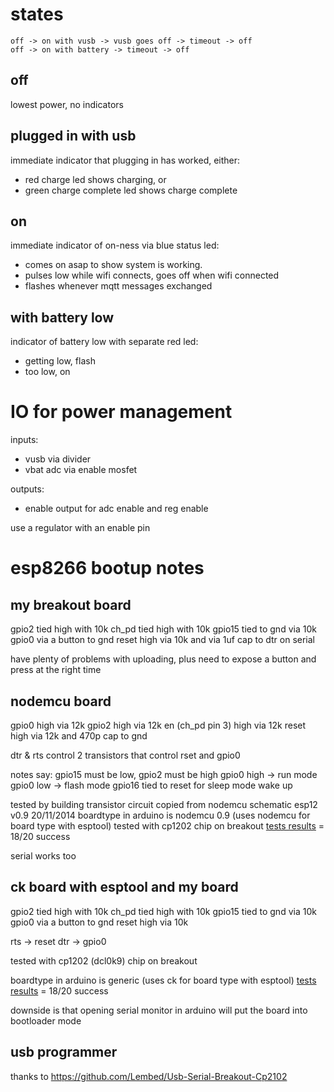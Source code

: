 # states

    off -> on with vusb -> vusb goes off -> timeout -> off
    off -> on with battery -> timeout -> off

## off

lowest power, no indicators

## plugged in with usb

immediate indicator that plugging in has worked, either:

* red charge led shows charging, or
* green charge complete led shows charge complete

## on

immediate indicator of on-ness via blue status led:

* comes on asap to show system is working. 
* pulses low while wifi connects, goes off when wifi connected
* flashes whenever mqtt messages exchanged

## with battery low

indicator of battery low with separate red led:

* getting low, flash
* too low, on

# IO for power management

inputs:

* vusb via divider
* vbat adc via enable mosfet

outputs:

* enable output for adc enable and reg enable

use a regulator with an enable pin

# esp8266 bootup notes

## my breakout board 

gpio2 tied high with 10k
ch_pd tied high with 10k
gpio15 tied to gnd via 10k
gpio0 via a button to gnd
reset high via 10k and via 1uf cap to dtr on serial

have plenty of problems with uploading, plus need to expose a button and press at the right time

## nodemcu board

gpio0 high via 12k
gpio2 high via 12k
en (ch_pd pin 3) high via 12k
reset high via 12k and 470p cap to gnd

dtr & rts control 2 transistors that control rset and gpio0

notes say:
gpio15 must be low, gpio2 must be high
gpio0 high -> run mode
gpio0 low -> flash mode
gpio16 tied to reset for sleep mode wake up

tested by building transistor circuit copied from nodemcu schematic esp12 v0.9 20/11/2014
boardtype in arduino is nodemcu 0.9 (uses nodemcu for board type with esptool)
tested with cp1202 chip on breakout
[tests results](esp-prog-test/nodemcu-results) = 18/20 success

serial works too

## ck board with esptool and my board

gpio2 tied high with 10k
ch_pd tied high with 10k
gpio15 tied to gnd via 10k
gpio0 via a button to gnd
reset high via 10k 

rts -> reset
dtr -> gpio0

tested with cp1202 (dcl0k9) chip on breakout

boardtype in arduino is generic (uses ck for board type with esptool)
[tests results](esp-prog-test/ck-results) = 18/20 success

downside is that opening serial monitor in arduino will put the board into bootloader mode

## usb programmer

thanks to https://github.com/Lembed/Usb-Serial-Breakout-Cp2102

